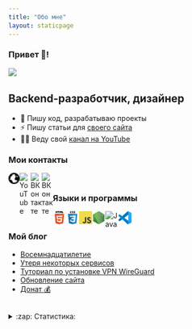 ```yaml
---
title: "Обо мне"
layout: staticpage
---
```


### Привет 👋!

![](https://komarev.com/ghpvc/?username=dotmix)

## Backend-разработчик, дизайнер
- 💪 Пишу код, разрабатываю проекты
- ⚡ Пишу статьи для [своего сайта][blog]
- 🤹🏽 Веду свой [канал на YouTube][youtube]

### Мои контакты

[<img align="left" alt="Вебсайт" width="22px" src="https://raw.githubusercontent.com/iconic/open-iconic/master/svg/globe.svg" />][website]
[<img align="left" alt="YouTube" width="22px" src="https://cdn.jsdelivr.net/npm/simple-icons@v3/icons/youtube.svg" />][youtube]
[<img align="left" alt="ВКонтакте" width="22px" src="https://cdn.jsdelivr.net/npm/simple-icons@v3/icons/vk.svg" />][vk]
[<img align="left" alt="ВКонтакте" width="22px" src="https://cdn.jsdelivr.net/npm/simple-icons@v3/icons/telegram.svg" />][tg]

<br />

### Языки и программы

<img align="left" alt="HTML5" width="26px" src="https://raw.githubusercontent.com/github/explore/80688e429a7d4ef2fca1e82350fe8e3517d3494d/topics/html/html.png" />
<img align="left" alt="CSS3" width="26px" src="https://raw.githubusercontent.com/github/explore/80688e429a7d4ef2fca1e82350fe8e3517d3494d/topics/css/css.png" />
<img align="left" alt="JavaScript" width="26px" src="https://raw.githubusercontent.com/github/explore/80688e429a7d4ef2fca1e82350fe8e3517d3494d/topics/javascript/javascript.png" />
<img align="left" alt="Node.js" width="26px" src="https://raw.githubusercontent.com/github/explore/80688e429a7d4ef2fca1e82350fe8e3517d3494d/topics/nodejs/nodejs.png" />
<img align="left" alt="Java" width="26px" src="https://user-images.githubusercontent.com/102430482/172431786-bc071d72-d2c8-48f7-a148-4599805713f9.png" />
<img align="left" alt="Visual Studio Code" width="26px" src="https://raw.githubusercontent.com/github/explore/80688e429a7d4ef2fca1e82350fe8e3517d3494d/topics/visual-studio-code/visual-studio-code.png" />


<br />

### Мой блог
<!-- BLOG-POST-LIST:START -->
- [Восемнадцатилетие](https://dotmix.pw//posts/18yo/)
- [Утеря некоторых сервисов](https://dotmix.pw//posts/blank/)
- [Туториал по установке VPN WireGuard](https://dotmix.pw//posts/wireinstall/)
- [Обновление сайта](https://dotmix.pw//posts/siteupdate/)
- [Донат 💰](https://dotmix.pw//donate/)
<!-- BLOG-POST-LIST:END -->

<br />

<details>
  <summary>:zap: Статистика:</summary>
   <br />
   <img align="left" alt="Top langs" src="https://github-readme-stats.vercel.app/api/top-langs/?username=dotmix&langs_count=8&layout=compact&theme=radical" />
   <img align="left" alt="Stats" src="https://github-readme-stats.vercel.app/api?username=dotmix&show_icons=true&theme=radical" />
</details>

[website]: https://dotmix.pw
[youtube]: https://go.dotmix.pw/yt
[vk]: https://vk.com/dotmix
[tg]: https://t.me/dotmix
[blog]: https://dotmix.pw/posts